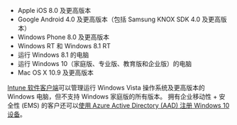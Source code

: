 
  - Apple iOS 8.0 及更高版本
  - Google Android 4.0 及更高版本（包括 Samsung KNOX SDK 4.0 及更高版本）
  - Windows Phone 8.0 及更高版本
  - Windows RT 和 Windows 8.1 RT
  - 运行 Windows 8.1 的电脑
  - 运行 Windows 10（家庭版、专业版、教育版和企业版）的电脑
  - Mac OS X 10.9 及更高版本

[Intune 软件客户端](/intune/deploy-use/manage-windows-pcs-with-microsoft-intune)可以管理运行 Windows Vista 操作系统及更高版本的 Windows 电脑，但不支持 Windows 家庭版的所有版本。  拥有企业移动性 + 安全性 (EMS) 的客户还可以[使用 Azure Active Directory (AAD) 注册 Windows 10 设备](set-up-windows-device-management-with-microsoft-intune.md#azure-active-directory-enrollment)。


<!--HONumber=Sep16_HO2-->


